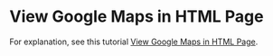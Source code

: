 # View Google Maps in HTML Page

For explanation, see this tutorial [View Google Maps in HTML Page]().
